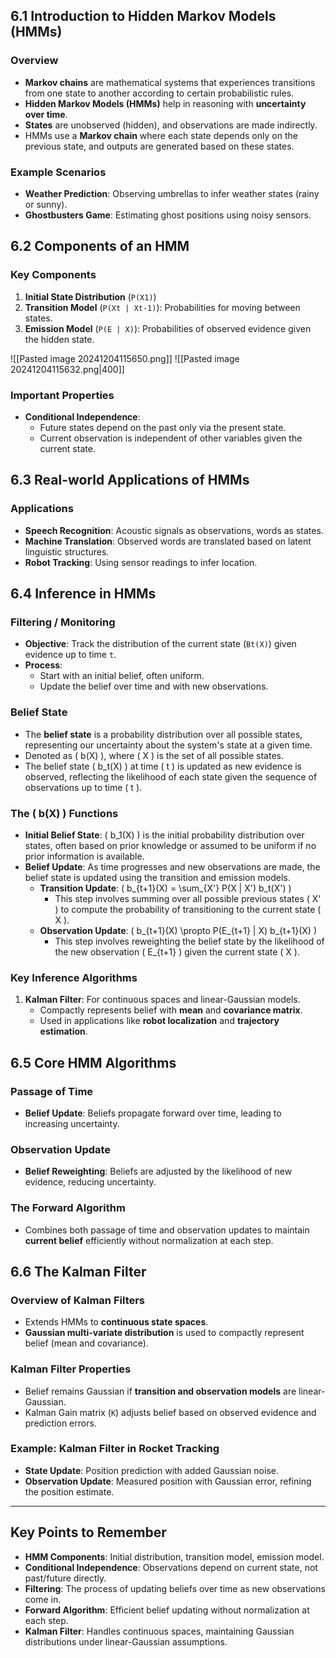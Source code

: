 ## 6.1 Introduction to Hidden Markov Models (HMMs)
### Overview
- **Markov chains** are mathematical systems that experiences transitions from one state to another according to certain probabilistic rules.
- **Hidden Markov Models (HMMs)** help in reasoning with **uncertainty over time**.
- **States** are unobserved (hidden), and observations are made indirectly.
- HMMs use a **Markov chain** where each state depends only on the previous state, and outputs are generated based on these states.
### Example Scenarios
- **Weather Prediction**: Observing umbrellas to infer weather states (rainy or sunny).
- **Ghostbusters Game**: Estimating ghost positions using noisy sensors.

## 6.2 Components of an HMM
### Key Components
1. **Initial State Distribution** (`P(X1)`)
2. **Transition Model** (`P(Xt | Xt-1)`): Probabilities for moving between states.
3. **Emission Model** (`P(E | X)`): Probabilities of observed evidence given the hidden state.

![[Pasted image 20241204115650.png]]
![[Pasted image 20241204115632.png|400]]

### Important Properties
- **Conditional Independence**:
  - Future states depend on the past only via the present state.
  - Current observation is independent of other variables given the current state.

## 6.3 Real-world Applications of HMMs
### Applications
- **Speech Recognition**: Acoustic signals as observations, words as states.
- **Machine Translation**: Observed words are translated based on latent linguistic structures.
- **Robot Tracking**: Using sensor readings to infer location.

## 6.4 Inference in HMMs
### Filtering / Monitoring
- **Objective**: Track the distribution of the current state (`Bt(X)`) given evidence up to time `t`.
- **Process**: 
  - Start with an initial belief, often uniform.
  - Update the belief over time and with new observations.

### Belief State
- The **belief state** is a probability distribution over all possible states, representing our uncertainty about the system's state at a given time.
- Denoted as \( b(X) \), where \( X \) is the set of all possible states.
- The belief state \( b_t(X) \) at time \( t \) is updated as new evidence is observed, reflecting the likelihood of each state given the sequence of observations up to time \( t \).

### The \( b(X) \) Functions
- **Initial Belief State**: \( b_1(X) \) is the initial probability distribution over states, often based on prior knowledge or assumed to be uniform if no prior information is available.
- **Belief Update**: As time progresses and new observations are made, the belief state is updated using the transition and emission models.
  - **Transition Update**: \( b_{t+1}(X) = \sum_{X'} P(X | X') b_t(X') \)
    - This step involves summing over all possible previous states \( X' \) to compute the probability of transitioning to the current state \( X \).
  - **Observation Update**: \( b_{t+1}(X) \propto P(E_{t+1} | X) b_{t+1}(X) \)
    - This step involves reweighting the belief state by the likelihood of the new observation \( E_{t+1} \) given the current state \( X \).

### Key Inference Algorithms
1. **Kalman Filter**: For continuous spaces and linear-Gaussian models.
   - Compactly represents belief with **mean** and **covariance matrix**.
   - Used in applications like **robot localization** and **trajectory estimation**.

## 6.5 Core HMM Algorithms
### Passage of Time
- **Belief Update**: Beliefs propagate forward over time, leading to increasing uncertainty.

### Observation Update
- **Belief Reweighting**: Beliefs are adjusted by the likelihood of new evidence, reducing uncertainty.

### The Forward Algorithm
- Combines both passage of time and observation updates to maintain **current belief** efficiently without normalization at each step.

## 6.6 The Kalman Filter
### Overview of Kalman Filters
- Extends HMMs to **continuous state spaces**.
- **Gaussian multi-variate distribution** is used to compactly represent belief (mean and covariance).

### Kalman Filter Properties
- Belief remains Gaussian if **transition and observation models** are linear-Gaussian.
- Kalman Gain matrix (`K`) adjusts belief based on observed evidence and prediction errors.

### Example: Kalman Filter in Rocket Tracking
- **State Update**: Position prediction with added Gaussian noise.
- **Observation Update**: Measured position with Gaussian error, refining the position estimate.

---

## Key Points to Remember

- **HMM Components**: Initial distribution, transition model, emission model.
- **Conditional Independence**: Observations depend on current state, not past/future directly.
- **Filtering**: The process of updating beliefs over time as new observations come in.
- **Forward Algorithm**: Efficient belief updating without normalization at each step.
- **Kalman Filter**: Handles continuous spaces, maintaining Gaussian distributions under linear-Gaussian assumptions.
